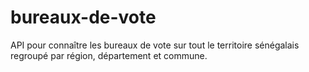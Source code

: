 # bureaux-de-vote
API pour connaître les bureaux de vote sur tout le territoire sénégalais regroupé par région, département et commune.
